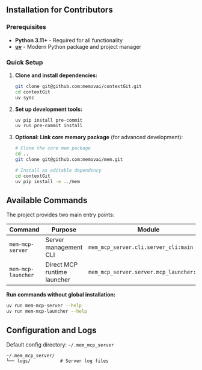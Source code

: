 
## Installation for Contributors

### Prerequisites

- **Python 3.11+** - Required for all functionality
- **[uv](https://docs.astral.sh/uv/getting-started/installation/)** - Modern Python package and project manager

### Quick Setup

1. **Clone and install dependencies:**
   ```bash
   git clone git@github.com:memovai/contextGit.git
   cd contextGit
   uv sync
   ```

2. **Set up development tools:**
   ```bash
   uv pip install pre-commit
   uv run pre-commit install
   ```

3. **Optional: Link core memory package** (for advanced development):
   ```bash
   # Clone the core mem package
   cd ..
   git clone git@github.com:memovai/mem.git

   # Install as editable dependency
   cd contextGit
   uv pip install -e ../mem
   ```

## Available Commands

The project provides two main entry points:

| Command | Purpose | Module |
|---------|---------|---------|
| `mem-mcp-server` | Server management CLI | `mem_mcp_server.cli.server_cli:main` |
| `mem-mcp-launcher` | Direct MCP runtime launcher | `mem_mcp_server.server.mcp_launcher:main` |

**Run commands without global installation:**
```bash
uv run mem-mcp-server --help
uv run mem-mcp-launcher --help
```

## Configuration and Logs

Default config directory: `~/.mem_mcp_server`

```
~/.mem_mcp_server/
└── logs/           # Server log files
```